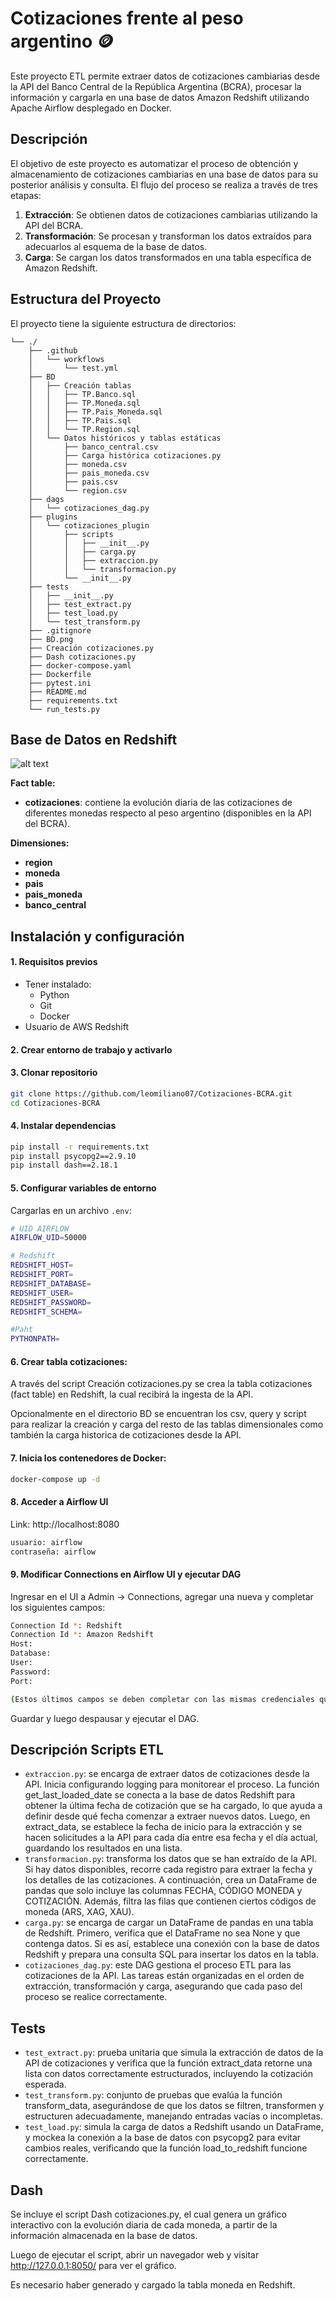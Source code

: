 # Cotizaciones frente al peso argentino 🪙
Este proyecto ETL permite extraer datos de cotizaciones cambiarias desde la API del Banco Central de la República Argentina (BCRA), procesar la información y cargarla en una base de datos Amazon Redshift utilizando Apache Airflow desplegado en Docker.

## Descripción

El objetivo de este proyecto es automatizar el proceso de obtención y almacenamiento de cotizaciones cambiarias en una base de datos para su posterior análisis y consulta. El flujo del proceso se realiza a través de tres etapas:

1. **Extracción**: Se obtienen datos de cotizaciones cambiarias utilizando la API del BCRA.
2. **Transformación**: Se procesan y transforman los datos extraídos para adecuarlos al esquema de la base de datos.
3. **Carga**: Se cargan los datos transformados en una tabla específica de Amazon Redshift.

## Estructura del Proyecto

El proyecto tiene la siguiente estructura de directorios:
```
└── ./
    ├── .github
    │   └── workflows
    │       └── test.yml
    ├── BD
    │   ├── Creación tablas
    │   │   ├── TP.Banco.sql
    │   │   ├── TP.Moneda.sql
    │   │   ├── TP.Pais_Moneda.sql
    │   │   ├── TP.Pais.sql
    │   │   └── TP.Region.sql
    │   └── Datos históricos y tablas estáticas
    │       ├── banco_central.csv
    │       ├── Carga histórica cotizaciones.py
    │       ├── moneda.csv
    │       ├── pais_moneda.csv
    │       ├── pais.csv
    │       └── region.csv
    ├── dags
    │   └── cotizaciones_dag.py
    ├── plugins
    │   └── cotizaciones_plugin
    │       ├── scripts
    │       │   ├── __init__.py
    │       │   ├── carga.py
    │       │   ├── extraccion.py
    │       │   └── transformacion.py
    │       └── __init__.py
    ├── tests
    │   ├── __init__.py
    │   ├── test_extract.py
    │   ├── test_load.py
    │   └── test_transform.py
    ├── .gitignore
    ├── BD.png
    ├── Creación cotizaciones.py
    ├── Dash cotizaciones.py   
    ├── docker-compose.yaml
    ├── Dockerfile
    ├── pytest.ini
    ├── README.md
    ├── requirements.txt
    └── run_tests.py

```

## Base de Datos en Redshift

![alt text](BD.png)

**Fact table:**
- **cotizaciones**: contiene la evolución diaria de las cotizaciones de diferentes monedas respecto al peso argentino (disponibles en la API del BCRA).

**Dimensiones:**
- **region**
- **moneda**
- **pais**
- **pais_moneda**
- **banco_central**
  

## Instalación y configuración

#### 1.  Requisitos previos
- Tener instalado:
    * Python
    * Git
    * Docker
- Usuario de AWS Redshift

#### 2. Crear entorno de trabajo y activarlo


#### 3. Clonar repositorio

```bash
git clone https://github.com/leomiliano07/Cotizaciones-BCRA.git
cd Cotizaciones-BCRA  
```

#### 4. Instalar dependencias

```bash
pip install -r requirements.txt
pip install psycopg2==2.9.10
pip install dash==2.18.1
```


#### 5. Configurar variables de entorno
Cargarlas en un archivo `.env`:

```bash
# UID AIRFLOW
AIRFLOW_UID=50000

# Redshift 
REDSHIFT_HOST=
REDSHIFT_PORT=
REDSHIFT_DATABASE=
REDSHIFT_USER=
REDSHIFT_PASSWORD=
REDSHIFT_SCHEMA=

#Paht
PYTHONPATH=
```
#### 6. Crear tabla cotizaciones:

A través del script Creación cotizaciones.py se crea la tabla cotizaciones (fact table) en Redshift, la cual recibirá la ingesta de la API.

Opcionalmente en el directorio BD se encuentran los csv, query y script para realizar la creación y carga del resto de las tablas dimensionales como también la carga historica de cotizaciones desde la API.

#### 7. Inicia los contenedores de Docker:

```bash
docker-compose up -d
```
#### 8. Acceder a Airflow UI

Link:
http://localhost:8080

```bash
usuario: airflow 
contraseña: airflow
```


#### 9. Modificar Connections en Airflow UI y ejecutar DAG

Ingresar en el UI a Admin -> Connections, agregar una nueva y completar los siguientes campos:
```bash
Connection Id *: Redshift
Connection Id *: Amazon Redshift
Host:
Database:
User:
Password:
Port:

(Estos últimos campos se deben completar con las mismas credenciales que en el archivo .env)
```
Guardar y luego despausar y ejecutar el DAG.

## Descripción Scripts ETL

- `extraccion.py`: se encarga de extraer datos de cotizaciones desde la API. Inicia configurando logging para monitorear el proceso. La función get_last_loaded_date se conecta a la base de datos Redshift para obtener la última fecha de cotización que se ha cargado, lo que ayuda a definir desde qué fecha comenzar a extraer nuevos datos. Luego, en extract_data, se establece la fecha de inicio para la extracción y se hacen solicitudes a la API para cada día entre esa fecha y el día actual, guardando los resultados en una lista.
- `transformacion.py`:  transforma los datos que se han extraído de la API. Si hay datos disponibles, recorre cada registro para extraer la fecha y los detalles de las cotizaciones. A continuación, crea un DataFrame de pandas que solo incluye las columnas FECHA, CÓDIGO MONEDA y COTIZACIÓN. Además, filtra las filas que contienen ciertos códigos de moneda (ARS, XAG, XAU).
- `carga.py`:  se encarga de cargar un DataFrame de pandas en una tabla de Redshift. Primero, verifica que el DataFrame no sea None y que contenga datos. Si es así, establece una conexión con la base de datos Redshift y prepara una consulta SQL para insertar los datos en la tabla.
- `cotizaciones_dag.py`:  este DAG gestiona el proceso ETL para las cotizaciones de la API. Las tareas están organizadas en el orden de extracción, transformación y carga, asegurando que cada paso del proceso se realice correctamente. 

## Tests

- `test_extract.py`:  prueba unitaria que simula la extracción de datos de la API de cotizaciones y verifica que la función extract_data retorne una lista con datos correctamente estructurados, incluyendo la cotización esperada.
- `test_transform.py`:  conjunto de pruebas que evalúa la función transform_data, asegurándose de que los datos se filtren, transformen y estructuren adecuadamente, manejando entradas vacías o incompletas.
- `test_load.py`:  simula la carga de datos a Redshift usando un DataFrame, y mockea la conexión a la base de datos con psycopg2 para evitar cambios reales, verificando que la función load_to_redshift funcione correctamente.

## Dash

Se incluye el script Dash cotizaciones.py, el cual genera un gráfico interactivo con la evolución diaria de cada moneda, a partir de la información almacenada en la base de datos.

Luego de ejecutar el script, abrir un navegador web y visitar http://127.0.0.1:8050/ para ver el gráfico.

Es necesario haber generado y cargado la tabla moneda en Redshift.
